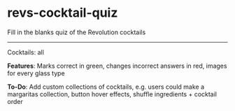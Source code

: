 # revs-cocktail-quiz
Fill in the blanks quiz of the Revolution cocktails

---

Cocktails:  all

**Features**: Marks correct in green, changes incorrect answers in red, images for every glass type

**To-Do**: Add custom collections of cocktails, e.g. users could make a margaritas collection, button hover effects, shuffle ingredients + cocktail order
